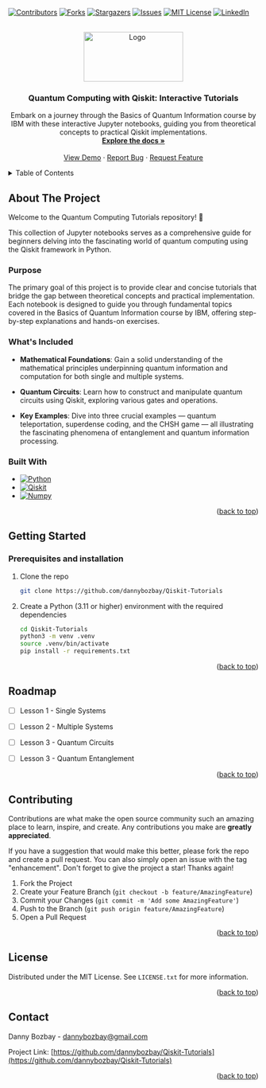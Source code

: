 <!-- Improved compatibility of back to top link: See: https://github.com/othneildrew/Best-README-Template/pull/73 -->
<a name="readme-top"></a>
<!--
*** Thanks for checking out the Best-README-Template. If you have a suggestion
*** that would make this better, please fork the repo and create a pull request
*** or simply open an issue with the tag "enhancement".
*** Don't forget to give the project a star!
*** Thanks again! Now go create something AMAZING! :D
-->



<!-- PROJECT SHIELDS -->
<!--
*** I'm using markdown "reference style" links for readability.
*** Reference links are enclosed in brackets [ ] instead of parentheses ( ).
*** See the bottom of this document for the declaration of the reference variables
*** for contributors-url, forks-url, etc. This is an optional, concise syntax you may use.
*** https://www.markdownguide.org/basic-syntax/#reference-style-links
-->
[![Contributors][contributors-shield]][contributors-url]
[![Forks][forks-shield]][forks-url]
[![Stargazers][stars-shield]][stars-url]
[![Issues][issues-shield]][issues-url]
[![MIT License][license-shield]][license-url]
[![LinkedIn][linkedin-shield]][linkedin-url]



<!-- PROJECT LOGO -->
<br />
<div align="center">
  <a href="https://github.com/dannybozbay/Qiskit-Tutorials">
    <img src="https://miro.medium.com/v2/da:true/resize:fit:1200/0*lz1Y0wI_nIfoFfF5" alt="Logo" width="200" height="100">
  </a>

<h3 align="center">Quantum Computing with Qiskit: Interactive Tutorials</h3>

  <p align="center">
    Embark on a journey through the Basics of Quantum Information course by IBM with these interactive Jupyter notebooks, guiding you from theoretical concepts to practical Qiskit implementations.
    <br />
    <a href="https://github.com/dannybozbay/Qiskit-Tutorials"><strong>Explore the docs »</strong></a>
    <br />
    <br />
    <a href="https://github.com/dannybozbay/Qiskit-Tutorials">View Demo</a>
    ·
    <a href="https://github.com/dannybozbay/Qiskit-Tutorials/issues">Report Bug</a>
    ·
    <a href="https://github.com/dannybozbay/Qiskit-Tutorials/issues">Request Feature</a>
  </p>
</div>



<!-- TABLE OF CONTENTS -->
<details>
  <summary>Table of Contents</summary>
  <ol>
    <li>
      <a href="#about-the-project">About The Project</a>
      <ul>
        <li><a href="#purpose">Purpose</a></li>
        <li><a href="#whats-included">What's Included</a></li>
        <li><a href="#built-with">Built With</a></li>
      </ul>
    </li>
    <li>
      <a href="#getting-started">Getting Started</a>
      <ul>
        <li><a href="#prerequisites-and-installation">Prerequisites and Installation</a></li>
      </ul>
    </li>
    <li><a href="#roadmap">Roadmap</a></li>
    <li><a href="#contributing">Contributing</a></li>
    <li><a href="#license">License</a></li>
    <li><a href="#contact">Contact</a></li>
  </ol>
</details>



<!-- ABOUT THE PROJECT -->
## About The Project


Welcome to the Quantum Computing Tutorials repository! 🌟

This collection of Jupyter notebooks serves as a comprehensive guide for beginners delving into the fascinating world 
of quantum computing using the Qiskit framework in Python.

### Purpose
The primary goal of this project is to provide clear and concise tutorials that bridge the gap between theoretical 
concepts and practical implementation. Each notebook is designed to guide you through fundamental topics covered in the 
Basics of Quantum Information course by IBM, offering step-by-step explanations and hands-on exercises.

### What's Included

- **Mathematical Foundations**: Gain a solid understanding of the mathematical principles underpinning quantum information 
and computation for both single and multiple systems.


- **Quantum Circuits**: Learn how to construct and manipulate quantum circuits using Qiskit, exploring various gates and operations.


- **Key Examples**: Dive into three crucial examples — quantum teleportation, superdense coding, and the CHSH game — all illustrating the fascinating phenomena of entanglement and quantum information processing.



### Built With

* [![Python][Python.js]][Python-url]
* [![Qiskit][Qiskit.js]][Qiskit-url]
* [![Numpy][Numpy.js]][Numpy-url]


<p align="right">(<a href="#readme-top">back to top</a>)</p>


<!-- GETTING STARTED -->
## Getting Started

### Prerequisites and installation

1. Clone the repo
   ```sh
   git clone https://github.com/dannybozbay/Qiskit-Tutorials
   ```

2. Create a Python (3.11 or higher) environment with the required dependencies
   ```sh
   cd Qiskit-Tutorials
   python3 -m venv .venv
   source .venv/bin/activate
   pip install -r requirements.txt
   ```


<p align="right">(<a href="#readme-top">back to top</a>)</p>


<!-- ROADMAP -->
## Roadmap

- [ ] Lesson 1 - Single Systems
- [ ] Lesson 2 - Multiple Systems
- [ ] Lesson 3 - Quantum Circuits
- [ ] Lesson 3 - Quantum Entanglement


<p align="right">(<a href="#readme-top">back to top</a>)</p>



<!-- CONTRIBUTING -->
## Contributing

Contributions are what make the open source community such an amazing place to learn, inspire, and create. Any contributions you make are **greatly appreciated**.

If you have a suggestion that would make this better, please fork the repo and create a pull request. You can also simply open an issue with the tag "enhancement".
Don't forget to give the project a star! Thanks again!

1. Fork the Project
2. Create your Feature Branch (`git checkout -b feature/AmazingFeature`)
3. Commit your Changes (`git commit -m 'Add some AmazingFeature'`)
4. Push to the Branch (`git push origin feature/AmazingFeature`)
5. Open a Pull Request

<p align="right">(<a href="#readme-top">back to top</a>)</p>



<!-- LICENSE -->
## License

Distributed under the MIT License. See `LICENSE.txt` for more information.

<p align="right">(<a href="#readme-top">back to top</a>)</p>



<!-- CONTACT -->
## Contact

Danny Bozbay - dannybozbay@gmail.com

Project Link: [https://github.com/dannybozbay/Qiskit-Tutorials](https://github.com/dannybozbay/Qiskit-Tutorials)

<p align="right">(<a href="#readme-top">back to top</a>)</p>




<!-- MARKDOWN LINKS & IMAGES -->
<!-- https://www.markdownguide.org/basic-syntax/#reference-style-links -->
[contributors-shield]: https://img.shields.io/github/contributors/dannybozbay/Qiskit-Tutorials.svg?style=for-the-badge
[contributors-url]: https://github.com/dannybozbay/Qiskit-Tutorials/graphs/contributors
[forks-shield]: https://img.shields.io/github/forks/dannybozbay/Qiskit-Tutorials.svg?style=for-the-badge
[forks-url]: https://github.com/dannybozbay/Qiskit-Tutorials/network/members
[stars-shield]: https://img.shields.io/github/stars/dannybozbay/Qiskit-Tutorials.svg?style=for-the-badge
[stars-url]: https://github.com/dannybozbay/Qiskit-Tutorials/stargazers
[issues-shield]: https://img.shields.io/github/issues/dannybozbay/Qiskit-Tutorials.svg?style=for-the-badge
[issues-url]: https://github.com/dannybozbay/Qiskit-Tutorials/issues
[license-shield]: https://img.shields.io/github/license/dannybozbay/Qiskit-Tutorials.svg?style=for-the-badge
[license-url]: https://github.com/dannybozbay/Qiskit-Tutorials/blob/master/LICENSE.txt
[linkedin-shield]: https://img.shields.io/badge/-LinkedIn-black.svg?style=for-the-badge&logo=linkedin&colorB=555
[linkedin-url]: https://linkedin.com/in/dannybozbay
[product-screenshot]: images/screenshot.png
[Python.js]: https://img.shields.io/badge/python-3670A0?style=for-the-badge&logo=python&logoColor=ffdd54
[Qiskit.js]: https://img.shields.io/badge/Qiskit-%236929C4.svg?style=for-the-badge&logo=Qiskit&logoColor=white
[Numpy.js]: https://img.shields.io/badge/numpy-%23013243.svg?style=for-the-badge&logo=numpy&logoColor=white
[Python-url]: https://www.python.org
[Qiskit-url]: https://www.ibm.com/quantum/qiskit
[Numpy-url]: https://numpy.org